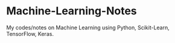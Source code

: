 # Machine-Learning-Notes
My codes/notes on Machine Learning using Python, Scikit-Learn, TensorFlow, Keras.
